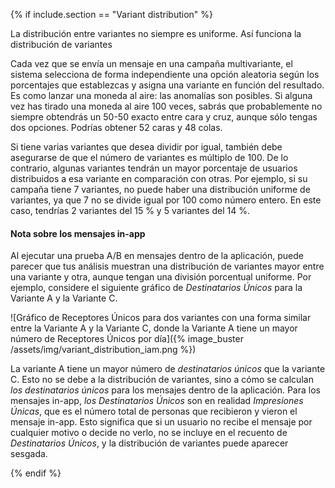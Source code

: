{% if include.section == "Variant distribution" %}

La distribución entre variantes no siempre es uniforme. Así funciona la distribución de variantes

Cada vez que se envía un mensaje en una campaña multivariante, el sistema selecciona de forma independiente una opción aleatoria según los porcentajes que establezcas y asigna una variante en función del resultado. Es como lanzar una moneda al aire: las anomalías son posibles. Si alguna vez has tirado una moneda al aire 100 veces, sabrás que probablemente no siempre obtendrás un 50-50 exacto entre cara y cruz, aunque sólo tengas dos opciones. Podrías obtener 52 caras y 48 colas.

Si tiene varias variantes que desea dividir por igual, también debe asegurarse de que el número de variantes es múltiplo de 100. De lo contrario, algunas variantes tendrán un mayor porcentaje de usuarios distribuidos a esa variante en comparación con otras. Por ejemplo, si su campaña tiene 7 variantes, no puede haber una distribución uniforme de variantes, ya que 7 no se divide igual por 100 como número entero. En este caso, tendrías 2 variantes del 15 % y 5 variantes del 14 %.

#### Nota sobre los mensajes in-app

Al ejecutar una prueba A/B en mensajes dentro de la aplicación, puede parecer que tus análisis muestran una distribución de variantes mayor entre una variante y otra, aunque tengan una división porcentual uniforme. Por ejemplo, considere el siguiente gráfico de *Destinatarios Únicos* para la Variante A y la Variante C.

![Gráfico de Receptores Únicos para dos variantes con una forma similar entre la Variante A y la Variante C, donde la Variante A tiene un mayor número de Receptores Únicos por día]({% image_buster /assets/img/variant_distribution_iam.png %})

La variante A tiene un mayor número de *destinatarios únicos* que la variante C. Esto no se debe a la distribución de variantes, sino a cómo se calculan *los destinatarios únicos* para los mensajes dentro de la aplicación. Para los mensajes in-app, *los Destinatarios Únicos* son en realidad *Impresiones Únicas*, que es el número total de personas que recibieron y vieron el mensaje in-app. Esto significa que si un usuario no recibe el mensaje por cualquier motivo o decide no verlo, no se incluye en el recuento de *Destinatarios Únicos*, y la distribución de variantes puede aparecer sesgada.

{% endif %}